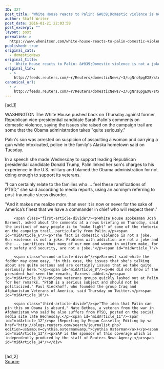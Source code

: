 ```yaml
---
ID: 327
post_title: 'White House reacts to Palin: &#039;Domestic violence is not a joke&#039;'
author: Staff Writer
post_date: 2016-01-21 22:03:59
post_excerpt: ""
layout: post
permalink: >
  https://www.whenitson.com/white-house-reacts-to-palin-domestic-violence-is-not-a-joke/
published: true
original_cats:
  - domesticNews
original_title:
  - 'White House reacts to Palin: &#039;Domestic violence is not a joke&#039;'
original_link:
  - >
    http://feeds.reuters.com/~r/Reuters/domesticNews/~3/ugNrs6pgEX8/story01.htm
canonical_url:
  - >
    http://feeds.reuters.com/~r/Reuters/domesticNews/~3/ugNrs6pgEX8/story01.htm
---
```

 [ad_1]
<br><div id="articleText">
<span id="midArticle_start"/>

<span id="midArticle_0"/><span class="focusParagraph" readability="5"><p><span class="articleLocation">WASHINGTON</span> The White House pushed back on Thursday against former Republican vice-presidential candidate Sarah Palin's comments on domestic violence, saying the issues she raised on the campaign trail are some that the Obama administration takes "quite seriously."</p></span><span id="midArticle_1"/><p>Palin's son was arrested on suspicion of assaulting a woman and carrying a gun while intoxicated, police in the family's Alaska hometown said on Tuesday. </p><span id="midArticle_2"/><p>In a speech she made Wednesday to support leading Republican presidential candidate Donald Trump, Palin linked her son's charges to his experience in the U.S. military and blamed the Obama administration for not doing enough to support its veterans.</p><span id="midArticle_3"/><p>"I can certainly relate to the families who … feel these ramifications of PTSD," she said according to media reports, using an acronym referring to post-traumatic stress disorder.</p><span id="midArticle_4"/><p>"And it makes me realize more than ever it is now or never for the sake of America’s finest that we have a commander in chief who will respect them."</p><span id="midArticle_5"/>
        
        <span class="first-article-divide"/><p>White House spokesman Josh Earnest, asked about the comments at a news briefing on Thursday, said the instinct of many people is to "make light" of some of the rhetoric on the campaign trail, particularly from Palin.</p><span id="midArticle_6"/><p>"The fact is domestic violence is not a joke. Gun violence is not a joke. Problems with addiction are not a joke and the ... sacrifices that many of our men and women in uniform make, for our safety and security, are not a joke."</p><span id="midArticle_7"/>
        
        <span class="second-article-divide"/><p>Earnest said while the fodder may come easy, "in this case, the issues that she's talking about are quite serious and are certainly issues that we take quite seriously here."</p><span id="midArticle_8"/><p>He did not know if the president had seen the remarks, Earnest added.</p><span id="midArticle_9"/><p>Some veterans groups quickly lashed out at Palin for her remarks. "PTSD is a serious subject and should not be politicized," Paul Rieckhoff, who founded the group Iraq and Afghanistan Veterans of America, said Thursday on Twitter.</p><span id="midArticle_10"/>
        
        <span class="third-article-divide"/><p>"The idea that Palin can pin this on Obama is absurd," Nate Bethea, a veteran from the war in Afghanistan who said he also suffers from PTSD, posted on the social media site late Wednesday.</p><span id="midArticle_11"/><span id="midArticle_12"/><p> (Reporting by Megan Cassella; Editing by <a href="http://blogs.reuters.com/search/journalist.php?edition=us&amp;n=cynthia.osterman&amp;">Cynthia Osterman</a>)</p><span id="midArticle_13"/><p>SAP is the sponsor of this coverage which is independently produced by the staff of Reuters News Agency.</p><span id="midArticle_14"/></div>
<br>[ad_2]
<br><a href="http://feeds.reuters.com/~r/Reuters/domesticNews/~3/ugNrs6pgEX8/story01.htm">Source </a>